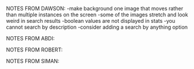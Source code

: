 NOTES FROM DAWSON:
-make background one image that moves rather than multiple instances on the screen
-some of the images stretch and look weird in search results
-boolean values are not displayed in stats
-you cannot search by description
-consider adding a search by anything option

NOTES FROM ABDI:

NOTES FROM ROBERT:

NOTES FROM SIMAN: